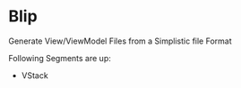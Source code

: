 # Blip

Generate View/ViewModel Files from a Simplistic file Format

Following Segments are up:

- VStack
